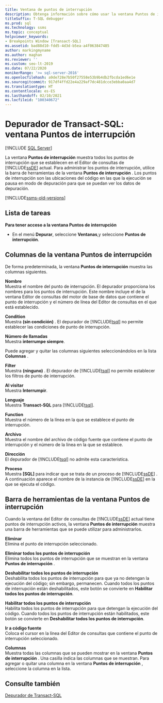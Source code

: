 ```yaml
---
title: Ventana de puntos de interrupción
description: Obtenga información sobre cómo usar la ventana Puntos de interrupción del Editor de consultas del motor de base de datos para administrar los puntos de interrupción del depurador de Transact-SQL.
titleSuffix: T-SQL debugger
ms.prod: sql
ms.technology: ssms
ms.topic: conceptual
helpviewer_keywords:
- Breakpoints Window [Transact-SQL]
ms.assetid: bad88d10-fdd5-4d3d-b5ea-a4f063847485
author: markingmyname
ms.author: maghan
ms.reviewer: ''
ms.custom: seo-lt-2019
ms.date: 07/22/2020
monikerRange: '>= sql-server-2016'
ms.openlocfilehash: a9de728e7b50f27558e53b9b4db2fbcda1ed6e1e
ms.sourcegitcommit: 917df4ffd22e4a229af7dc481dcce3ebba0aa4d7
ms.translationtype: HT
ms.contentlocale: es-ES
ms.lasthandoff: 02/10/2021
ms.locfileid: "100340672"
---
```

# <a name="transact-sql-debugger---breakpoints-window"></a>Depurador de Transact-SQL: ventana Puntos de interrupción

 [!INCLUDE [SQL Server](../../includes/applies-to-version/sqlserver.md)]

La ventana **Puntos de interrupción** muestra todos los puntos de interrupción que se establecen en el Editor de consultas de [!INCLUDE[ssDE](../../includes/ssde-md.md)] actual. Para administrar los puntos de interrupción, utilice la barra de herramientas de la ventana **Puntos de interrupción** . Los puntos de interrupción son las ubicaciones del código en las que la ejecución se pausa en modo de depuración para que se puedan ver los datos de depuración.

[!INCLUDE[ssms-old-versions](../../includes/ssms-old-versions.md)]

## <a name="task-list"></a>Lista de tareas

**Para tener acceso a la ventana Puntos de interrupción**

- En el menú **Depurar**, seleccione **Ventanas**,y seleccione **Puntos de interrupción**.

## <a name="breakpoints-window-columns"></a>Columnas de la ventana Puntos de interrupción

De forma predeterminada, la ventana **Puntos de interrupción** muestra las columnas siguientes.  

**Nombre**  
Muestra el nombre del punto de interrupción. El depurador proporciona los nombres para los puntos de interrupción. Este nombre incluye el de la ventana Editor de consultas del motor de base de datos que contiene el punto de interrupción y el número de línea del Editor de consultas en el que está establecido.  

**Condition**  
Muestra **(sin condición)** . El depurador de [!INCLUDE[tsql](../../includes/tsql-md.md)] no permite establecer las condiciones de punto de interrupción.

**Número de llamadas**  
Muestra **interrumpe siempre**.

Puede agregar y quitar las columnas siguientes seleccionándolos en la lista **Columnas** .  

**Filter**  
Muestra **(ninguno)** . El depurador de [!INCLUDE[tsql](../../includes/tsql-md.md)] no permite establecer los filtros de punto de interrupción.

**Al visitar**  
Muestra **Interrumpir**.

**Lenguaje**  
Muestra **Transact-SQL** para [!INCLUDE[tsql](../../includes/tsql-md.md)].  

**Function**  
Muestra el número de la línea en la que se establece el punto de interrupción.  

**Archivo**  
Muestra el nombre del archivo de código fuente que contiene el punto de interrupción y el número de la línea en la que se establece.

**Dirección**  
El depurador de [!INCLUDE[tsql](../../includes/tsql-md.md)] no admite esta característica.  

**Proceso**  
Muestra **[SQL]** para indicar que se trata de un proceso de [!INCLUDE[ssDE](../../includes/ssde-md.md)] . A continuación aparece el nombre de la instancia de [!INCLUDE[ssDE](../../includes/ssde-md.md)] en la que se ejecuta el código.

## <a name="breakpoints-window-toolbar"></a>Barra de herramientas de la ventana Puntos de interrupción

Cuando la ventana del Editor de consultas de [!INCLUDE[ssDE](../../includes/ssde-md.md)] actual tiene puntos de interrupción activos, la ventana **Puntos de interrupción** muestra una barra de herramientas que se puede utilizar para administrarlos.

**Eliminar**  
Elimina el punto de interrupción seleccionado.

**Eliminar todos los puntos de interrupción**  
Elimina todos los puntos de interrupción que se muestran en la ventana **Puntos de interrupción** .  

**Deshabilitar todos los puntos de interrupción**  
Deshabilita todos los puntos de interrupción para que ya no detengan la ejecución del código; sin embargo, permanecen. Cuando todos los puntos de interrupción están deshabilitados, este botón se convierte en **Habilitar todos los puntos de interrupción**.

**Habilitar todos los puntos de interrupción**  
Habilita todos los puntos de interrupción para que detengan la ejecución del código. Cuando todos los puntos de interrupción están habilitados, este botón se convierte en **Deshabilitar todos los puntos de interrupción**.  

**Ir a código fuente**  
Coloca el cursor en la línea del Editor de consultas que contiene el punto de interrupción seleccionado.

**Columnas**  
Muestra todas las columnas que se pueden mostrar en la ventana **Puntos de interrupción** . Una casilla indica las columnas que se muestran. Para agregar o quitar una columna en la ventana **Puntos de interrupción** , seleccione la columna en la lista.

## <a name="see-also"></a>Consulte también

[Depurador de Transact-SQL](./transact-sql-debugger.md)